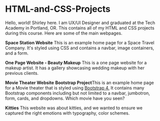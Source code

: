 # HTML-and-CSS-Projects
Hello, world! Shirley here. I am UX/UI Designer and graduated at the Tech Academy in Portland, OR.
This contains all of my HTML and CSS projects during this course. Here are some of the main webpages.

<b>Space Station Website</b>
This is an example home page for a Space Travel Company. It's styled using CSS and contains a navbar, image containers, and a form.

<b>One Page Website - Beauty Makeup</b>
This is a one page website for a makeup artist. It has a gallery showcasing wedding makeup with her previous clients. 

<b>Movie Theater Website</b>
<b>Bootstrap Project</b>This is an example home page for a Movie theater that is styled using <a href="https://getbootstrap.com/docs/4.0/getting-started/introduction/" target="_blank">Bootstrap 4.</a> It contains many Bootstrap components including but not limited to a navbar, jumbotron, form, cards, and dropdowns. Which movie have you seen?

<b>Kitties</b> This website was about kitties, and we wanted to ensure we captured the right emotions with typography, color schemes. 


